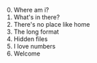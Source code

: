 0. Where am i?
1. What's in there?
2. There's no place like home
3. The long format
4. Hidden files
5. I love numbers
6. Welcome

